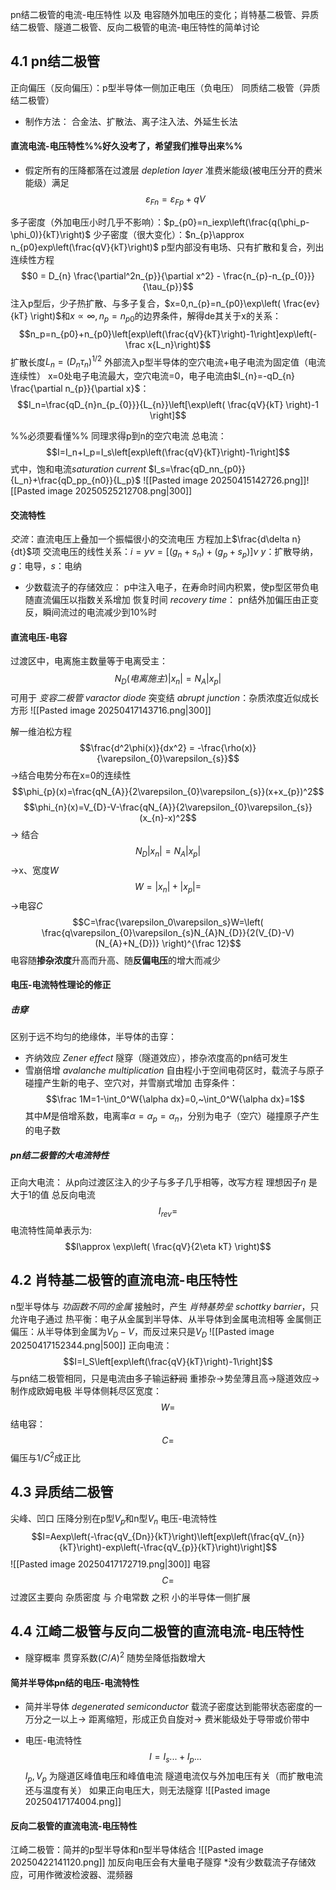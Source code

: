 pn结二极管的电流-电压特性 以及 电容随外加电压的变化；肖特基二极管、异质结二极管、隧道二极管、反向二极管的电流-电压特性的简单讨论
## 4.1 pn结二极管
正向偏压（反向偏压）：p型半导体一侧加正电压（负电压）
同质结二极管（异质结二极管）
- 制作方法：
    合金法、扩散法、离子注入法、外延生长法
    

#### 直流电流-电压特性%%好久没考了，希望我们推导出来%%
- 假定所有的压降都落在过渡层 *depletion layer*
准费米能级(被电压分开的费米能级）满足$$\varepsilon_{Fn}=\varepsilon_{Fp}+qV$$

多子密度（外加电压小时几乎不影响）：$p_{p0}=n_iexp\left(\frac{q(\phi_p-\phi_0)}{kT}\right)$
少子密度（很大变化）：$n_{p}\approx n_{p0}exp\left(\frac{qV}{kT}\right)$
    p型内部没有电场、只有扩散和复合，列出连续性方程
    $$0 = D_{n} \frac{\partial^2n_{p}}{\partial x^2} - \frac{n_{p}-n_{p_{0}}}{\tau_{p}}$$
    注入p型后，少子热扩散、与多子复合，$x=0,n_{p}=n_{p0}\exp\left( \frac{ev}{kT} \right)$和$x\propto \infty,n_{p} = n_{p0}$的边界条件，解得de其关于x的关系：$$n_p=n_{p0}+n_{p0}\left[exp\left(\frac{qV}{kT}\right)-1\right]exp\left(-\frac x{L_n}\right)$$
    扩散长度$L_n=(D_n \tau_n)^{1/2}$
外部流入p型半导体的空穴电流+电子电流为固定值（电流连续性）
x=0处电子电流最大，空穴电流=0，电子电流由$I_{n}=-qD_{n} \frac{\partial n_{p}}{\partial x}$：$$I_n=\frac{qD_{n}n_{p_{0}}}{L_{n}}\left[\exp\left( \frac{qV}{kT} \right)-1 \right]$$

%%必须要看懂%%
同理求得p到n的空穴电流
总电流：$$I=I_n+I_p=I_s\left[exp\left(\frac{qV}{kT}\right)-1\right]$$
    式中，饱和电流*saturation current* $I_s=\frac{qD_nn_{p0}}{L_n}+\frac{qD_pp_{n0}}{L_p}$
    ![[Pasted image 20250415142726.png]]![[Pasted image 20250525212708.png|300]]
#### 交流特性
*交流*：直流电压上叠加一个振幅很小的交流电压
方程加上$\frac{d\delta n}{dt}$项
交流电压的线性关系：$i=y\nu=[(g_n+s_n)+(g_p+s_p)]\nu$ 
    $y$：扩散导纳，$g$：电导，$s$：电纳
- 少数载流子的存储效应：
    p中注入电子，在寿命时间内积累，使p型区带负电
    随直流偏压以指数关系增加
恢复时间 *recovery time*：
    pn结外加偏压由正变反，瞬间流过的电流减少到10%时
    
#### 直流电压-电容
过渡区中，电离施主数量等于电离受主：$$N_D(电离施主 )|x_n|=N_A|x_p|$$
可用于 *变容二极管 varactor diode*
突变结 *abrupt junction*：杂质浓度近似成长方形
![[Pasted image 20250417143716.png|300]]

解一维泊松方程$$\frac{d^2\phi(x)}{dx^2} = -\frac{\rho(x)}{\varepsilon_{0}\varepsilon_{s}}$$
->结合电势分布在x=0的连续性
$$\phi_{p}(x)=\frac{qN_{A}}{2\varepsilon_{0}\varepsilon_{s}}(x+x_{p})^2$$
$$\phi_{n}(x)=V_{D}-V-\frac{qN_{A}}{2\varepsilon_{0}\varepsilon_{s}}(x_{n}-x)^2$$
->
结合$$N_D|x_n|=N_A|x_p|$$
->x、宽度$W$$$W=|x_{n}|+|x_{p}| = $$
->电容$C$$$C=\frac{\varepsilon_0\varepsilon_s}W=\left( \frac{q\varepsilon_{0}\varepsilon_{s}N_{A}N_{D}}{2(V_{D}-V)(N_{A}+N_{D})} \right)^{\frac 12}$$
电容随**掺杂浓度**升高而升高、随**反偏电压**的增大而减少
#### 电压-电流特性理论的修正
##### 击穿
区别于远不均匀的绝缘体，半导体的击穿：
- 齐纳效应 *Zener effect*
    隧穿（隧道效应），掺杂浓度高的pn结可发生
- 雪崩倍增 *avalanche multiplication*
    自由程小于空间电荷区时，载流子与原子碰撞产生新的电子、空穴对，并雪崩式增加
击穿条件：$$\frac 1M=1-\int_0^W{\alpha dx}=0,~\int_0^W{\alpha dx}=1$$
    其中$M$是倍增系数，电离率$\alpha=\alpha_p=\alpha_n$，分别为电子（空穴）碰撞原子产生的电子数
##### pn结二极管的大电流特性
正向大电流：
从p向过渡区注入的少子与多子几乎相等，改写方程
理想因子$\eta$ 是大于1的值
总反向电流$$I_{rev}=$$
电流特性简单表示为:$$I\approx \exp\left( \frac{qV}{2\eta kT} \right)$$
## 4.2 肖特基二极管的直流电流-电压特性
n型半导体与 *功函数不同的金属* 接触时，产生 *肖特基势垒 schottky barrier*，只允许电子通过
热平衡：电子从金属到半导体、从半导体到金属电流相等
金属侧正偏压：从半导体到金属为$V_D-V$，而反过来只是$V_D$
![[Pasted image 20250417152344.png|500]]
正向电流：$$I=I_S\left[exp\left(\frac{qV}{kT}\right)-1\right]$$
    与pn结二极管相同，只是电流由多子输运~~舒润~~
    重掺杂->势垒薄且高->隧道效应->制作成欧姆电极
半导体侧耗尽区宽度：$$W=$$
结电容：$$C=$$
偏压与$1/C^2$成正比
## 4.3 异质结二极管
尖峰、凹口
压降分别在p型$V_p$和n型$V_n$
电压-电流特性$$I=Aexp\left(-\frac{qV_{Dn}}{kT}\right)\left[exp\left(\frac{qV_{n}}{kT}\right)-exp\left(-\frac{qV_{p}}{kT}\right)\right]$$
![[Pasted image 20250417172719.png|300]]
电容$$C=$$
过渡区主要向 杂质密度 与 介电常数 之积 小的半导体一侧扩展
## 4.4 江崎二极管与反向二极管的直流电流-电压特性
- 隧穿概率
贯穿系数$(C/A)^2$
    随势垒降低指数增大
#### 简并半导体pn结的电压-电流特性
- 简并半导体 *degenerated semiconductor*
载流子密度达到能带状态密度的一万分之一以上->
距离缩短，形成正负自旋对->
费米能级处于导带或价带中

- 电压-电流特性$$I=I_s...+I_p...$$
    $I_p,V_p$ 为隧道区峰值电压和峰值电流
    隧道电流仅与外加电压有关（而扩散电流还与温度有关）
    如果正向电压大，则无法隧穿
![[Pasted image 20250417174004.png]]
#### 反向二极管的直流电流-电压特性
江崎二极管：简并的p型半导体和n型半导体结合
![[Pasted image 20250422141120.png]]
加反向电压会有大量电子隧穿
\*没有少数载流子存储效应，可用作微波检波器、混频器
